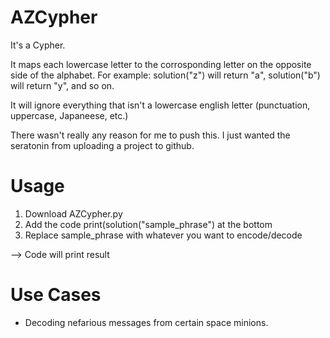 # AZCypher
It's a Cypher.

It maps each lowercase letter to the corrosponding letter on the opposite side of the alphabet.
For example: solution("z") will return "a", solution("b") will return "y", and so on.

It will ignore everything that isn't a lowercase english letter (punctuation, uppercase, Japaneese, etc.)

There wasn't really any reason for me to push this. I just wanted the seratonin from uploading a project to github.

# Usage
1. Download AZCypher.py
2. Add the code print(solution("sample_phrase") at the bottom
3. Replace sample_phrase with whatever you want to encode/decode

--> Code will print result

# Use Cases
- Decoding nefarious messages from certain space minions.
